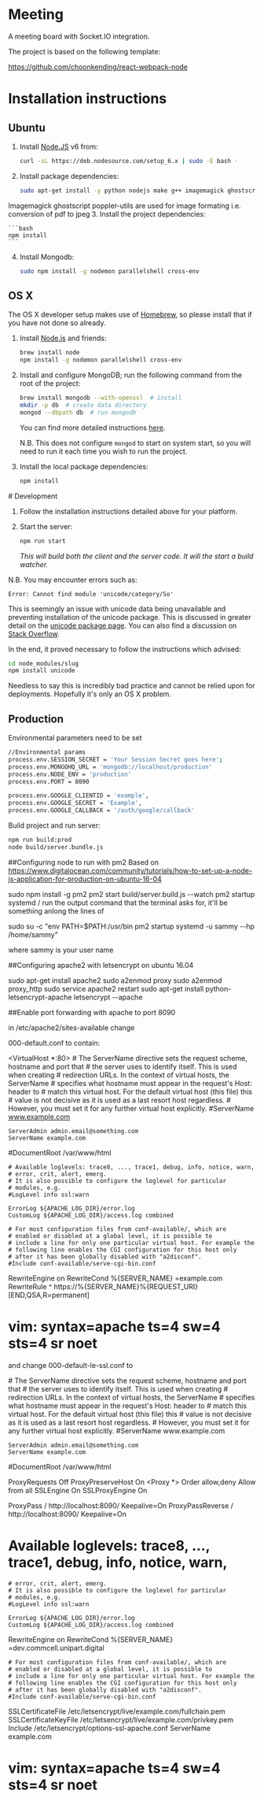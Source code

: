 # Meeting

A meeting board with Socket.IO integration.

The project is based on the following template:

https://github.com/choonkending/react-webpack-node

# Installation instructions

## Ubuntu

1. Install [Node.JS][nodejs] v6 from:

	```bash
	curl -sL https://deb.nodesource.com/setup_6.x | sudo -E bash -
	```

2. Install package dependencies:

	```bash
	sudo apt-get install -y python nodejs make g++ imagemagick ghostscript poppler-utils
	```

  Imagemagick ghostscript poppler-utils are used for image formating i.e. conversion of pdf to jpeg
3. Install the project dependencies:

	```bash
	npm install
	```

4. Install Mongodb:

	```bash
	sudo npm install -g nodemon parallelshell cross-env
	```

## OS X

The OS X developer setup makes use of [Homebrew](https://brew.sh), so please install that if you have not done so already.

1. Install [Node.js][nodejs] and friends:

	```bash
   brew install node
   npm install -g nodemon parallelshell cross-env
	```

2. Install and configure MongoDB; run the following command from the root of the project:

   ```bash
   brew install mongodb --with-openssl  # install
   mkdir -p db  # create data directory
   mongod --dbpath db  # run mongodb
   ```

   You can find more detailed instructions [here](https://docs.mongodb.com/master/tutorial/install-mongodb-on-os-x/?_ga=1.153956344.1906756264.1465927705).

   N.B. This does not configure `mongod` to start on system start, so you will need to run it each time you wish to run the project.

3. Install the local package dependencies:

	```bash
	npm install
	```

[nodejs]: https://nodejs.org/

# Development

1. Follow the installation instructions detailed above for your platform.

2. Start the server:

   ```bash
   npm run start
   ```

   _This will build both the client and the server code. It will the start a build watcher._

N.B. You may encounter errors such as:

```
Error: Cannot find module 'unicode/category/So'
```

This is seemingly an issue with unicode data being unavailable and preventing installation of the unicode package. This is discussed in greater detail on the [unicode package page](https://www.npmjs.com/package/unicode#install). You can also find a discussion on [Stack Overflow](https://github.com/dodo/node-slug/issues/58).

In the end, it proved necessary to follow the instructions which advised:

```bash
cd node_modules/slug
npm install unicode
```

Needless to say this is incredibly bad practice and cannot be relied upon for deployments. Hopefully it's only an OS X problem.


## Production

Environmental parameters need to be set

```bash
//Environmental params
process.env.SESSION_SECRET = 'Your Session Secret goes here';
process.env.MONGOHQ_URL = 'mongodb://localhost/production'
process.env.NODE_ENV = 'production'
process.env.PORT = 8090

process.env.GOOGLE_CLIENTID = 'example',
process.env.GOOGLE_SECRET = 'Example',
process.env.GOOGLE_CALLBACK = '/auth/google/callback'
```

Build project and run server:

```bash
npm run build:prod
node build/server.bundle.js
```

##Configuring node to run with pm2
Based on https://www.digitalocean.com/community/tutorials/how-to-set-up-a-node-js-application-for-production-on-ubuntu-16-04

sudo npm install -g pm2
pm2 start build/server.build.js --watch
pm2 startup systemd
/ run the output command that the terminal asks for, it'll be something anlong the lines of

sudo su -c "env PATH=$PATH:/usr/bin pm2 startup systemd -u sammy --hp /home/sammy"

where sammy is your user name


##Configuring apache2 with letsencrypt on ubuntu 16.04

sudo apt-get install apache2
sudo a2enmod proxy
sudo a2enmod proxy_http
sudo service apache2 restart
sudo apt-get install python-letsencrypt-apache
letsencrypt --apache

##Enable port forwarding with apache to port 8090

in /etc/apache2/sites-available change

000-default.conf to contain:

 <VirtualHost *:80>
	# The ServerName directive sets the request scheme, hostname and port that
	# the server uses to identify itself. This is used when creating
	# redirection URLs. In the context of virtual hosts, the ServerName
	# specifies what hostname must appear in the request's Host: header to
	# match this virtual host. For the default virtual host (this file) this
	# value is not decisive as it is used as a last resort host regardless.
	# However, you must set it for any further virtual host explicitly.
	#ServerName www.example.com

	ServerAdmin admin.email@something.com
	ServerName example.com
  #DocumentRoot /var/www/html

	# Available loglevels: trace8, ..., trace1, debug, info, notice, warn,
	# error, crit, alert, emerg.
	# It is also possible to configure the loglevel for particular
	# modules, e.g.
	#LogLevel info ssl:warn

	ErrorLog ${APACHE_LOG_DIR}/error.log
	CustomLog ${APACHE_LOG_DIR}/access.log combined

	# For most configuration files from conf-available/, which are
	# enabled or disabled at a global level, it is possible to
	# include a line for only one particular virtual host. For example the
	# following line enables the CGI configuration for this host only
	# after it has been globally disabled with "a2disconf".
	#Include conf-available/serve-cgi-bin.conf
RewriteEngine on
RewriteCond %{SERVER_NAME} =example.com
RewriteRule ^ https://%{SERVER_NAME}%{REQUEST_URI} [END,QSA,R=permanent]
</VirtualHost>

# vim: syntax=apache ts=4 sw=4 sts=4 sr noet


and change 000-default-le-ssl.conf  to

<IfModule mod_ssl.c>
<VirtualHost *:443>
	# The ServerName directive sets the request scheme, hostname and port that
	# the server uses to identify itself. This is used when creating
	# redirection URLs. In the context of virtual hosts, the ServerName
	# specifies what hostname must appear in the request's Host: header to
	# match this virtual host. For the default virtual host (this file) this
	# value is not decisive as it is used as a last resort host regardless.
	# However, you must set it for any further virtual host explicitly.
	#ServerName www.example.com

	ServerAdmin admin.email@something.com
	ServerName example.com
  #DocumentRoot /var/www/html

  ProxyRequests Off
  ProxyPreserveHost On
  <Proxy *>
    Order allow,deny
    Allow from all
  </Proxy>
  SSLEngine On
  SSLProxyEngine On

  ProxyPass / http://localhost:8090/ Keepalive=On
  ProxyPassReverse / http://localhost:8090/ Keepalive=On
  # Available loglevels: trace8, ..., trace1, debug, info, notice, warn,
	# error, crit, alert, emerg.
	# It is also possible to configure the loglevel for particular
	# modules, e.g.
	#LogLevel info ssl:warn

	ErrorLog ${APACHE_LOG_DIR}/error.log
	CustomLog ${APACHE_LOG_DIR}/access.log combined

  RewriteEngine on
  RewriteCond %{SERVER_NAME} =dev.commcell.unipart.digital

	# For most configuration files from conf-available/, which are
	# enabled or disabled at a global level, it is possible to
	# include a line for only one particular virtual host. For example the
	# following line enables the CGI configuration for this host only
	# after it has been globally disabled with "a2disconf".
	#Include conf-available/serve-cgi-bin.conf
SSLCertificateFile /etc/letsencrypt/live/example.com/fullchain.pem
SSLCertificateKeyFile /etc/letsencrypt/live/example.com/privkey.pem
Include /etc/letsencrypt/options-ssl-apache.conf
ServerName example.com
</VirtualHost>

# vim: syntax=apache ts=4 sw=4 sts=4 sr noet
</IfModule>
